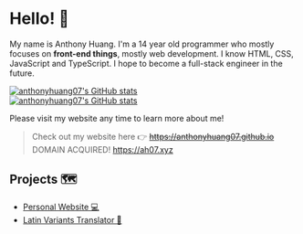 # Hello! 👋

My name is Anthony Huang. I'm a 14 year old programmer who mostly focuses on **front-end things**, mostly web development. I know HTML, CSS, JavaScript and TypeScript. I hope to become a full-stack engineer in the future.

[![anthonyhuang07's GitHub stats](https://github-readme-stats.vercel.app/api?username=anthonyhuang07&theme=onedark&show_icons=true&locale=en)](https://github.com/anthonyhuang07)<br>
[![anthonyhuang07's GitHub stats](https://github-readme-stats.vercel.app/api/top-langs?username=anthonyhuang07&langs_count=10&show_icons=true&locale=en&layout=compact&theme=onedark)](https://github.com/anthonyhuang07)

Please visit my website any time to learn more about me!

> Check out my website here 👉 ~~https://anthonyhuang07.github.io~~ DOMAIN ACQUIRED! https://ah07.xyz

## Projects 🗺️
- [Personal Website 💻](https://ah07.xyz)
- [Latin Variants Translator 🥚](https://ah07.xyz/Latin-Variants-Translator/)
